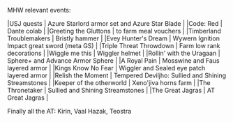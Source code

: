 MHW relevant events: 

|USJ quests 			  | Azure Starlord armor set and Azure Star Blade |
|Code: Red 				  | Dante colab |
|Greeting the Gluttons 	  | to farm meal vouchers |
|Timberland Troublemakers | Bristly hammer |
|Evey Hunter's Dream 	  | Wywern Ignition Impact great sword (meta GS) |
|Triple Threat Throwdown  | Farm low rank decorations |
|Wiggle me this 		  | Wiggler helmet |
|Rollin' with the Uragaan | Sphere+ and Advance Armor Sphere |
|A Royal Pain 			  | Mosswine and Faus layered armor |
|Kings Know No Fear 	  | Wiggler and Sealed eye patch layered armor |
|Relish the Moment 		  | Tempered Deviljho: Sullied and Shining Streamstones |
|Keeper of the otherworld | Xeno'jiva horns farm |
|The Thronetaker 		  | Sullied and Shining Streamstones |
|The Great Jagras 		  | AT Great Jagras |

Finally all the AT: Kirin, Vaal Hazak, Teostra
